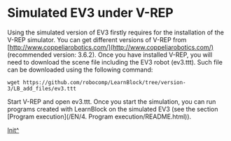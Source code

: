 <a name="Init"></a>

# Simulated EV3 under V-REP

Using the simulated version of EV3 firstly requires for the installation of the V-REP simulator. You can get different versions of V-REP from [http://www.coppeliarobotics.com/](http://www.coppeliarobotics.com/) (recommended version: 3.6.2). Once you have installed V-REP, you will need to download the scene file including the EV3 robot (ev3.ttt). Such file can be downloaded using the following command: 

	wget https://github.com/robocomp/LearnBlock/tree/version-3/LB_add_files/ev3.ttt

Start V-REP and open ev3.ttt. Once you start the simulation, you can run programs created with LearnBlock on the simulated EV3 (see the section [Program execution](<hidepath>/EN/4. Program execution/README.html)).
 
[Init^](#Init)

